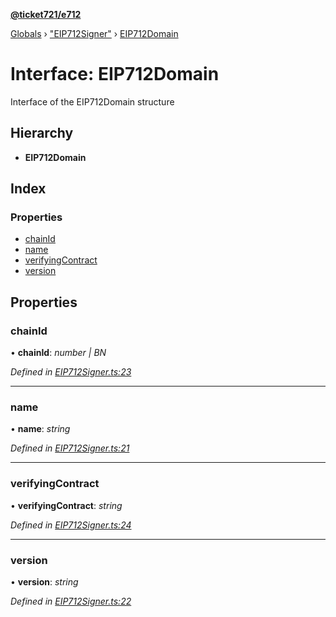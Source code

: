**[@ticket721/e712](../README.md)**

[Globals](../globals.md) › ["EIP712Signer"](../modules/_eip712signer_.md) › [EIP712Domain](_eip712signer_.eip712domain.md)

# Interface: EIP712Domain

Interface of the EIP712Domain structure

## Hierarchy

* **EIP712Domain**

## Index

### Properties

* [chainId](_eip712signer_.eip712domain.md#chainid)
* [name](_eip712signer_.eip712domain.md#name)
* [verifyingContract](_eip712signer_.eip712domain.md#verifyingcontract)
* [version](_eip712signer_.eip712domain.md#version)

## Properties

###  chainId

• **chainId**: *number | BN*

*Defined in [EIP712Signer.ts:23](https://github.com/ticket721/env/blob/f8a7220/packages/e712/sources/EIP712Signer.ts#L23)*

___

###  name

• **name**: *string*

*Defined in [EIP712Signer.ts:21](https://github.com/ticket721/env/blob/f8a7220/packages/e712/sources/EIP712Signer.ts#L21)*

___

###  verifyingContract

• **verifyingContract**: *string*

*Defined in [EIP712Signer.ts:24](https://github.com/ticket721/env/blob/f8a7220/packages/e712/sources/EIP712Signer.ts#L24)*

___

###  version

• **version**: *string*

*Defined in [EIP712Signer.ts:22](https://github.com/ticket721/env/blob/f8a7220/packages/e712/sources/EIP712Signer.ts#L22)*